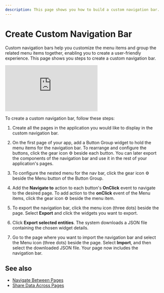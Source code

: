 ```yaml
---
description: This page shows you how to build a custom navigation bar.
---
```


# Create Custom Navigation Bar
Custom navigation bars help you customize the menu items and group the related menu items together, enabling you to create a user-friendly experience. This page shows you steps to create a custom navigation bar.

<div style={{ position: "relative", paddingBottom: "calc(50.520833333333336% + 41px)", height: "0", width: "100%" }}>
  <iframe src="https://demo.arcade.software/suRpjEoLqqohjO3q24ug?embed" frameborder="0" loading="lazy" webkitallowfullscreen mozallowfullscreen allowfullscreen style={{ position: "absolute", top: "0", left: "0", width: "100%", height: "100%", colorScheme: "light" }} title="Appsmith | Connect Data">
  </iframe>
</div>

To create a custom navigation bar, follow these steps:
1. Create all the pages in the application you would like to display in the custom navigation bar.
2. On the first page of your app, add a Button Group widget to hold the menu items for the navigation bar. To rearrange and configure the buttons, click the gear icon ⚙️ beside each button. You can later export the components of the navigation bar and use it in the rest of your application's pages.
3. To configure the nested menu for the nav bar, click the gear icon ⚙️ beside the Menu button of the Button Group.
4. Add the **Navigate to** action to each button's **OnClick** event to navigate to the desired page. To add action to the **onClick** event of the Menu items, click the gear icon ⚙️ beside the menu item.
5. To export the navigation bar, click the menu icon (three dots) beside the page. Select **Export** and click the widgets you want to export.

    <ZoomImage src="/img/export-navbar.png" alt="Export nav bar" caption="Export nav bar"/>

7. Click **Export selected entities**. The system downloads a JSON file containing the chosen widget details.
8. Go to the page where you want to import the navigation bar and select the Menu icon (three dots) beside the page. Select **Import**, and then select the downloaded JSON file. Your page now includes the navigation bar.

## See also
- [Navigate Between Pages](/build-apps/how-to-guides/navigate-between-pages)
- [Share Data Across Pages](/advanced-concepts/sharing-data-across-pages)
